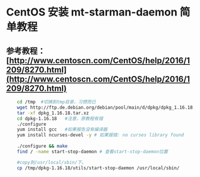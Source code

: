 #  CentOS 安装 mt-starman-daemon 简单教程
## 参考教程： [http://www.centoscn.com/CentOS/help/2016/1209/8270.html](http://www.centoscn.com/CentOS/help/2016/1209/8270.html)
    
```sh
    cd /tmp  #切换到tmp目录，习惯而已     
    wget http://ftp.de.debian.org/debian/pool/main/d/dpkg/dpkg_1.16.18.tar.xz    
    tar -xf dpkg_1.16.18.tar.xz       
    cd dpkg-1.16.18   #注意，原教程有错    
    ./configure   
    yum install gcc   #如果报告没有编译器 
    yum install ncurses-devel -y # 如果报错: no curses library found
  
    ./configure && make
    find / -name start-stop-daemon # 查看start-stop-daemon位置

    #copy到/usr/local/sbin/下。
    cp /tmp/dpkg-1.16.18/utils/start-stop-daemon /usr/local/sbin/
    
```
